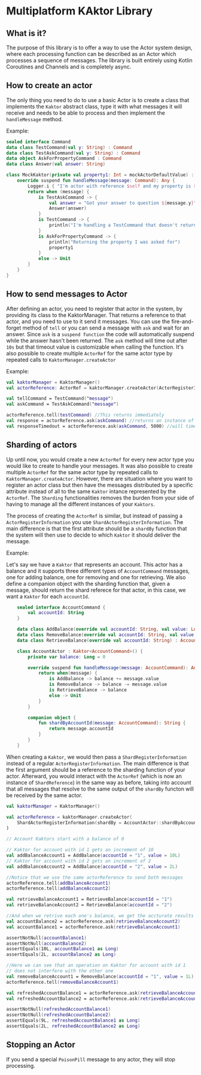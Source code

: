 # Multiplatform KAktor Library

## What is it?

The purpose of this library is to offer a way to use the Actor system design, where each processing function can be described as an Actor which processes a sequence of messages. The library is built entirely using Kotlin Coroutines and Channels and is completely async.

## How to create an actor

The only thing you need to do to use a basic Actor is to create a class that implements the `Kaktor` abstract class,
type it with what messages it will receive and needs to be able to process and then implement the `handleMessage` method.

Example:
            
```kotlin
sealed interface Command
data class TestCommand(val y: String) : Command
data class TestAskCommand(val y: String) : Command
data object AskForPropertyCommand : Command
data class Answer(val answer: String)

class MockKaktor(private val property1: Int = mockActorDefaultValue) : Kaktor<Command>() {
    override suspend fun handleMessage(message: Command): Any {
        Logger.i { "I'm actor with reference $self and my property is $property1" }
        return when (message) {
            is TestAskCommand -> {
                val answer = "Got your answer to question ${message.y}"
                Answer(answer)
            }
            is TestCommand -> {
                println("I'm handling a TestCommand that doesn't return anything")
            }
            is AskForPropertyCommand -> {
                println("Returning the property I was asked for")
                property1
            }
            else -> Unit
        }
    }
}
```

## How to send messages to Actor

After defining an actor, you need to register that actor in the system, by providing its class to the KaktorManager.
That returns a reference to that actor, and you need to use to it send it messages. You can use the fire-and-forget method
of `tell` or you can send a message with `ask` and wait for an answer. Since `ask` is a `suspend function` the code will
automatically suspend while the answer hasn't been returned.
The `ask` method will time out after `10s` but that timeout value is customizable when calling the function.
It's also possible to create multiple `ActorRef` for the same actor type by repeated calls to `KaktorManager.createActor`

Example:

```kotlin
val kaktorManager = KaktorManager()
val actorReference: ActorRef = kaktorManager.createActor(ActorRegisterInformation(actorClass = MockKaktor::class))

val tellCommand = TestCommand("message")
val askCommand = TestAskCommand("message")

actorReference.tell(testCommand) //This returns immediately
val response = actorReference.ask(askCommand) //returns an instance of Any that needs to be cast to the expected result
val responseTimedout = actorReference.ask(askCommand, 5000) //will time out after 5 seconds, returning null
```

## Sharding of actors

Up until now, you would create a new `ActorRef` for every new actor type you would like to create to handle your messages.
It was also possible to create multiple `ActorRef` for the same actor type by repeated calls to `KaktorManager.createActor`.
However, there are situation where you want to register an actor class but then have the messages distributed by a specific
attribute instead of all to the same `Kaktor` intance represented by the `ActorRef`. The `Sharding` functionalities removes
the burden from your side of having to manage all the different instances of your `Kaktors`.

The process of creating the `ActorRef` is similar, but instead of passing a `ActorRegisterInformation` you use `ShardActorRegisterInformation`.
The main difference is that the first attribute should be a `shardBy` function that the system will then use to decide to which
`Kaktor` it should deliver the message.

Example:

Let's say we have a `Kaktor` that represents an account. This actor has a balance and it supports three different types
of `AccountCommand` messages, one for adding balance, one for removing and one for retrieving. We also define a companion
object with the sharding function that, given a message, should return the shard referece for that actor, in this case,
we want a `Kaktor` for each `accountId`. 

```kotlin
    sealed interface AccountCommand {
        val accountId: String
    }

    data class AddBalance(override val accountId: String, val value: Long) : AccountCommand
    data class RemoveBalance(override val accountId: String, val value: Long) : AccountCommand
    data class RetrieveBalance(override val accountId: String) : AccountCommand

    class AccountActor : Kaktor<AccountCommand>() {
        private var balance: Long = 0

        override suspend fun handleMessage(message: AccountCommand): Any {
            return when(message) {
                is AddBalance -> balance += message.value
                is RemoveBalance -> balance -= message.value
                is RetrieveBalance -> balance
                else -> Unit
            }
        }

        companion object {
            fun shardByAccountId(message: AccountCommand): String {
                return message.accountId
            }
        }
    }
```

When creating a `Kaktor`, we would then pass a `ShardRegisterInformation` instead of a regular `ActorRegisterInformation`.
The main difference is that the first argument should be a reference to the sharding function of your actor.
Afterward, you would interact with the `ActorRef` (which is now an instance of `ShardReference`) in the same way as before,
taking into account that all messages that resolve to the same output of the `shardBy` functon will be received by the same actor.

```kotlin
val kaktorManager = KaktorManager()

val actorReference = kaktorManager.createActor(
    ShardActorRegisterInformation(shardBy = AccountActor::shardByAccountId, actorClass = AccountActor::class)
)

// Account Kaktors start with a balance of 0

// Kaktor for account with id 1 gets an increment of 10
val addBalanceAccount1 = AddBalance(accountId = "1", value = 10L)
// Kaktor for account with id 2 gets an increment of 2
val addBalanceAccount2 = AddBalance(accountId = "2", value = 2L)

//Notice that we use the same actorReference to send both messages
actorReference.tell(addBalanceAccount1)
actorReference.tell(addBalanceAccount2)

val retrieveBalanceAccount1 = RetrieveBalance(accountId = "1")
val retrieveBalanceAccount2 = RetrieveBalance(accountId = "2")

//And when we retrive each one's balance, we get the accturate results
val accountBalance2 = actorReference.ask(retrieveBalanceAccount2) 
val accountBalance1 = actorReference.ask(retrieveBalanceAccount1)

assertNotNull(accountBalance1)
assertNotNull(accountBalance2)
assertEquals(10L, accountBalance1 as Long)
assertEquals(2L, accountBalance2 as Long)

//Here we can see that an operation on Kaktor for account with id 1 
// does not interfere with the other one
val removeBalanceAccount1 = RemoveBalance(accountId = "1", value = 1L)
actorReference.tell(removeBalanceAccount1)

val refreshedAccountBalance1 = actorReference.ask(retrieveBalanceAccount1)
val refreshedAccountBalance2 = actorReference.ask(retrieveBalanceAccount2)

assertNotNull(refreshedAccountBalance1)
assertNotNull(refreshedAccountBalance2)
assertEquals(9L, refreshedAccountBalance1 as Long)
assertEquals(2L, refreshedAccountBalance2 as Long)
```

## Stopping an Actor

If you send a special `PoisonPill` message to any actor, they will stop processing.